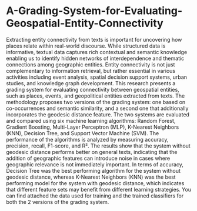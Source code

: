 # A-Grading-System-for-Evaluating-Geospatial-Entity-Connectivity
Extracting entity connectivity from texts is important for uncovering how places relate within real-world discourse. While structured data is informative, textual data captures rich contextual and semantic knowledge enabling us to identify hidden networks of interdependence and thematic connections among geographic entities. Entity connectivity is not just complementary to information retrieval, but rather essential in various activities including event analysis, spatial decision support systems, urban studies, and knowledge graph development. This research presents a grading system for evaluating connectivity between geospatial entities, such as places, events, and geopolitical entities extracted from texts. The methodology proposes two versions of the grading system: one based on co-occurrences and semantic similarity, and a second one that additionally incorporates the geodesic distance feature.
The two systems are evaluated and compared using six machine learning algorithms: Random Forest, Gradient Boosting, Multi-Layer Perceptron (MLP), K-Nearest Neighbors (KNN), Decision Tree, and Support Vector Machine (SVM). The performance of the algorithms is analyzed by measuring accuracy, precision, recall, F1-score, and R².
The results show that the system without geodesic distance performs better on general texts, indicating that the addition of geographic features can introduce noise in cases where geographic relevance is not immediately important.  In terms of accuracy, Decision Tree was the best performing algorithm for the system without geodesic distance, whereas K-Nearest Neighbors (KNN) was the best performing model for the system with geodesic distance, which indicates that different feature sets may benefit from different learning strategies. 
You can find attached the data used for training and the trained classifiers for both the 2 versions of the grading system.
